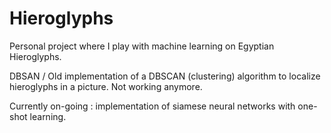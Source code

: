 # Hieroglyphs

Personal project where I play with machine learning on Egyptian Hieroglyphs.

DBSAN / Old implementation of a DBSCAN (clustering) algorithm to localize hieroglyphs in a picture. Not working anymore.

Currently on-going : implementation of siamese neural networks with one-shot learning.
